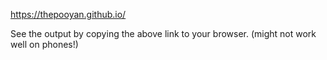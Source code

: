 https://thepooyan.github.io/

See the output by copying the above link to your browser. (might not work well on phones!)
